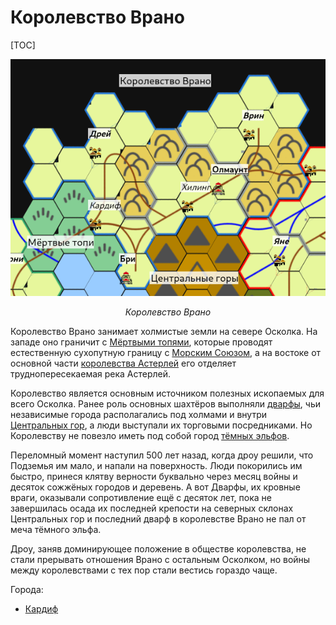 # Королевство Врано

[TOC]

![Карта Королевства Врано](kingdom-of-vrano.png)

*<center>Королевство Врано</center>*

Королевство Врано занимает холмистые земли на севере Осколка. На западе оно граничит с [Мёртвыми топями](/geography), которые проводят естественную сухопутную границу с [Морским Союзом](/geography/sea-union), а на востоке от основной части [королевства Астерлей](/geography/kingdom-of-asterlay) его отделяет труднопересекаемая река Астерлей.

Королевство является основным источником полезных ископаемых для всего Осколка. Ранее роль основных шахтёров выполняли [дварфы](/population/#drugie-rasy), чьи независимые города располагались под холмами и внутри [Центральных гор](/geography/#tsentralnye-gory), а люди выступали их торговыми посредниками. Но Королевству не повезло иметь под собой город [тёмных эльфов](/population/#drou).

Переломный момент наступил 500 лет назад, когда дроу решили, что Подземья им мало, и напали на поверхность. Люди покорились им быстро, принеся клятву верности буквально через месяц войны и десяток сожжёных городов и деревень. А вот Дварфы, их кровные враги, оказывали сопротивление ещё с десяток лет, пока не завершилась осада их последней крепости на северных склонах Центральных гор и последний дварф в королевстве Врано не пал от меча тёмного эльфа.

Дроу, заняв доминирующее положение в обществе королевства, не стали прерывать отношения Врано с остальным Осколком, но войны между королевствами с тех пор стали вестись гораздо чаще.

Города:

* [Кардиф](cardiff)
